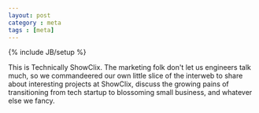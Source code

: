 ```yaml
---
layout: post
category : meta
tags : [meta]
---
```

{% include JB/setup %}

This is Technically ShowClix.  The marketing folk don't let us engineers talk much, so we commandeered our own little slice of the interweb to share about interesting projects at ShowClix, discuss the growing pains of transitioning from tech startup to blossoming small business, and whatever else we fancy.